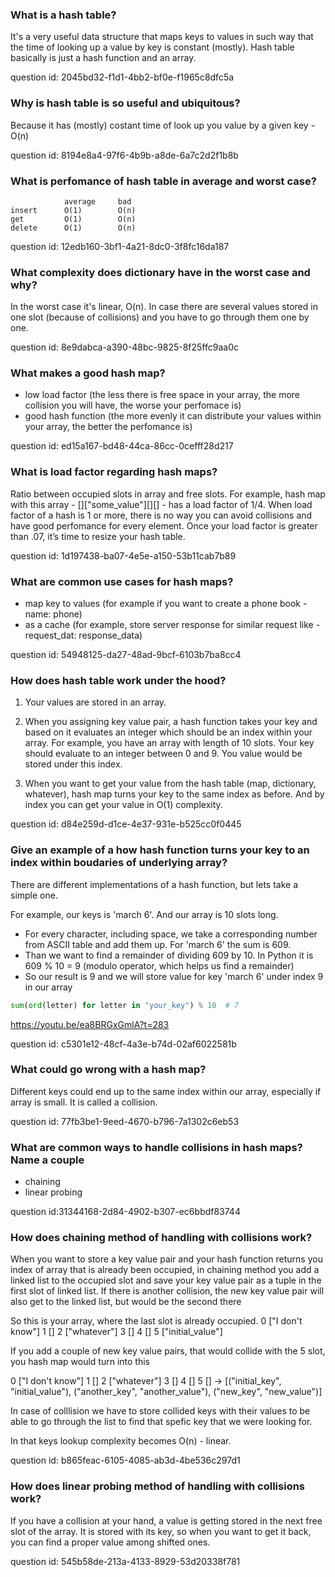 ### What is a hash table?

It's a very useful data structure that maps keys to 
values in such way that the time of looking up a value
by key is constant (mostly).
Hash table basically is just a hash function and an array. 

question id: 2045bd32-f1d1-4bb2-bf0e-f1965c8dfc5a


### Why is hash table is so useful and ubiquitous?

Because it has (mostly) costant time of look up you value by a given key - O(n)

question id: 8194e8a4-97f6-4b9b-a8de-6a7c2d2f1b8b


### What is perfomance of hash table in average and worst case?
```
            average     bad
insert      O(1)        O(n)
get         O(1)        O(n)
delete      O(1)        O(n)
```

question id: 12edb160-3bf1-4a21-8dc0-3f8fc16da187



### What complexity does dictionary have in the worst case and why?

In the worst case it's linear, O(n). In case there are several 
values stored in one slot (because of collisions) and you have to go 
through them one by one.

question id: 8e9dabca-a390-48bc-9825-8f25ffc9aa0c


### What makes a good hash map?

- low load factor (the less there is free space in your array, the more collision you will have, the worse your perfomace is)
- good hash function (the more evenly it can distribute your values within your array, the better the perfomance is)

question id: ed15a167-bd48-44ca-86cc-0cefff28d217


### What is load factor regarding hash maps?

Ratio between occupied slots in array and free slots. 
For example, hash map with this array - []["some_value"][][] - has a load factor of 1/4.
When load factor of a hash is 1 or more, there is no way you can avoid collisions and have good perfomance for every element.
Once your load factor is greater than .07, it’s time to resize your hash table.

question id: 1d197438-ba07-4e5e-a150-53b11cab7b89



### What are common use cases for hash maps?

- map key to values (for example if you want to create a phone book - name: phone)
- as a cache (for example, store server response for similar request like - request_dat: response_data)

question id: 54948125-da27-48ad-9bcf-6103b7ba8cc4


### How does hash table work under the hood?

1. Your values are stored in an array. 

2. When you assigning key value pair, a hash function takes your key 
and based on it evaluates an integer which should be an index within your array.
For example, you have an array with length of 10 slots. Your key should
evaluate to an integer between 0 and 9. You value would be stored under
this index.

3. When you want to get your value from the hash table (map, dictionary, whatever),
hash map turns your key to the same index as before. And by index you can get your
value in O(1) complexity.

question id: d84e259d-d1ce-4e37-931e-b525cc0f0445


### Give an example of a how hash function turns your key to an index within boudaries of underlying array?

There are different implementations of a hash function, but lets take a simple one.

For example, our keys is 'march 6'. And our array is 10 slots long.
- For every character, including space, we take a corresponding number from ASCII table and add them up.
For 'march 6' the sum is 609.
- Than we want to find a remainder of dividing 609 by 10. 
In Python it is 609 % 10 = 9 (modulo operator, which helps us find a remainder)
- So our result is 9 and we will store value for key 'march 6' under index 9 in our array

```python
sum(ord(letter) for letter in "your_key") % 10  # 7
```

https://youtu.be/ea8BRGxGmlA?t=283

question id: c5301e12-48cf-4a3e-b74d-02af6022581b



### What could go wrong with a hash map?

Different keys could end up to the same index within our array, especially if array is small.
It is called a collision.

question id: 77fb3be1-9eed-4670-b796-7a1302c6eb53


### What are common ways to handle collisions in hash maps? Name a couple

- chaining
- linear probing

question id:31344168-2d84-4902-b307-ec6bbdf83744


### How does chaining method of handling with collisions work?

When you want to store a key value pair and your hash function 
returns you index of array that is already been occupied, 
in chaining method you add a linked list to the occupied slot
and save your key value pair as a tuple in the first slot of
linked list. If there is another collision, the new key value pair
will also get to the linked list, but would be the second there

So this is your array, where the last slot is already occupied.
0 ["I don't know"]
1 []
2 ["whatever"]
3 []
4 []
5 ["initial_value"]

If you add a couple of new key value pairs, that would collide with
the 5 slot, you hash map would turn into this

0 ["I don't know"]
1 []
2 ["whatever"]
3 []
4 []
5 [] -> [("initial_key", "initial_value"), ("another_key", "another_value"), ("new_key", "new_value")]

In case of colllision we have to store collided keys with their values 
to be able to go through the list to find that spefic key that we were looking for.

In that keys lookup complexity becomes O(n) - linear.

question id: b865feac-6105-4085-ab3d-4be536c297d1


### How does linear probing method of handling with collisions work?

If you have a collision at your hand, a value is getting stored in the next free slot
of the array. It is stored with its key, so when you want to get it back, you can find
a proper value among shifted ones.

question id: 545b58de-213a-4133-8929-53d20338f781

